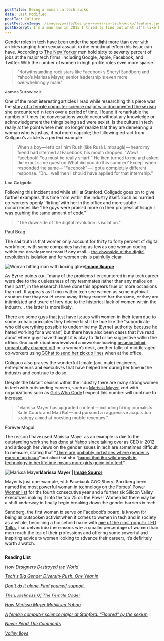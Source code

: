 ```yaml
---
postTitle: Being a woman in tech sucks
date: Last Modified
postTag: Culture
postFeatureImage: /images/posts/being-a-woman-in-tech-sucks/feature.jpg
postExcerpt: I’m a man and in 2015 I tried to find out what it’s like being a woman in the tech industry. Are these gender issues really as bad as people think?
---
```


Gender roles in tech have been under the spotlight more than ever with articles ranging from sexual assault to the emotional effect this issue can have. According to [The New Yorker](https://www.newyorker.com/magazine/2014/11/24/valley-boys) men hold sixty to seventy percent of jobs at the major tech firms, including Google, Apple, Facebook, and Twitter. With the number of women in high profile roles even more sparse.

> "Notwithstanding rock stars like Facebook’s Sheryl Sandberg and Yahoo’s Marissa Mayer, senior leadership is even more overwhelmingly male."

James Surowiecki

One of the most interesting articles I read while researching this piece was the [story of a female computer science major who documented the sexism she encountered in tech over a period of time](http://fortune.com/2015/02/17/a-female-computer-science-major-at-stanford-floored-by-the-sexism/). I found it remarkable the number of times the conversations would occur without any knowledge or acknowledgement the things being said were sexist. Is the culture in tech really at the point where men no longer realize that they are demeaning a woman who is just as, if not more capable; the following extract from Coligado’s article is a perfect example:

> When a boy — let’s call him Rush (like Rush Limbaugh) — heard my friend had interned at Facebook, his mouth dropped. “Wow! Facebook! You must be really smart!” He then turned to me and asked the exact same question:What did you do this summer? Except when I responded the same — “Facebook” — I got a completely different response. “Oh… well then I should have applied for that internship.”

Lea Coligado

Following this incident and while still at Stanford, Coligado goes on to give further examples, this time from within the industry itself. Such as married co-workers openly ‘flirting’ with her in the office and more subtle occurrences like “the guys were praised more on their progress although I was pushing the same amount of code.”

> "The downside of the digital revolution is isolation."

Paul Boag

The sad truth is that women only account for thirty to forty percent of digital workforce, with some companies having as few as one woman coding within the development team if any at all... [the downside of the digital revolution is isolation](https://boagworld.com/digital-strategy/alone/) and for women this is painfully clear.

![Woman hitting man with boxing glove](/images/posts/being-a-woman-in-tech-sucks/feature.jpg)**[Image Source](http://www.gratisography.com/#people)**

As Byrne points out, “many of the problems I encountered in my tech career were due to the cluelessness of my teammates rather than any malice on their part”, in the research I have done this appears true on more occasions than not. It appears as if men within tech see women as some mythical creature that they could scare away if they treated her the same, or they are intimidated and usure of how due to the historical lack of women within the industry... the latter is more likely.

There are some guys that just have issues with women in their team due to some archaic principles they believe to still be true like the “subordinate who did everything possible to undermine my (Byrne) authority because he hated working for a woman”, but there have also been cases that i’ve read about where guys have thought it is okay to flirt or be suggestive within the office. One such situations involved a coworker leaving [an unsolicited, romantically charged gift](https://www.fastcompany.com/3008216/tracking/minding-gap-how-your-company-can-woo-female-coders) on a woman’s desk, another talks of middle-aged co-workers using [GChat to send her pickup lines](http://fortune.com/2015/02/17/a-female-computer-science-major-at-stanford-floored-by-the-sexism/) when at the office.

Coligado also praises the wonderful female (and male) engineers, entrepreneurs and executives that have helped her during her time in the industry and continue to do so.

Despite the blatant sexism within the industry there are many strong women in tech with outstanding careers, such as [Marissa Mayer](https://www.forbes.com/profile/marissa-mayer/), and with organizations such as [Girls Who Code](http://girlswhocode.com/) I expect this number will continue to increase.

> "Marissa Mayer has upgraded content — including hiring journalists Katie Couric and Matt Bai — and pursued an aggressive acquisition strategy aimed at boosting mobile revenues."

Forever Mogul

The reason I have used Marissa Mayer as an example is due to the [outstanding work she has done at Yahoo](https://www.fastcompany.com/3044281/marissa-mayer) since taking over as CEO in 2012 and although her views on the gender issues in tech are sometimes difficult to measure, stating that “[There are probably industries where gender is more of an issue](http://uk.businessinsider.com/sama-group-ceo-leila-janah-criticizes-marissa-mayers-view-on-gender-in-the-workplace-2015-3?r=US&IR=T)” but also that she “[hopes that the wild growth in technology in her lifetime means more girls going into tech](http://www.makers.com/moments/women-tech)”.

![Marissa Mayer](/images/posts/being-a-woman-in-tech-sucks/marissa-mayer.jpg)**Marissa Mayer | [Image Source](https://www.fastcompany.com/3044281/marissa-mayer)**

Mayer is just one example, with Facebook COO Sheryl Sandberg been named the most powerful woman in technology on the [Forbes' Power Women list](https://www.forbes.com/power-women/) for the fourth consecutive year and a further six Silicon Valley executives making it into the top 25 on the Power Women list there may be a shift underway to finally begin breaking down the gender barriers in tech.

Sandberg, the first woman to serve on Facebook’s board, is known for being an outspoken activist when it comes to women in tech and in society as a whole, becoming a household name with [one of the most popular TED Talks](https://www.ted.com/talks/sheryl_sandberg_why_we_have_too_few_women_leaders?language=en), that delves into the reasons why a smaller percentage of women than men reach the top of their professions and offering some powerful and inspiring advice to women looking to advance their careers, it’s definitely worth a watch.

---

**Reading List**

*[How Designers Destroyed the World](http://www.webstock.org.nz/talks/how-designers-destroyed-the-world/)*

*[Tech's Big Gender Diversity Push, One Year in](https://medium.com/@FastCompany/tech-s-big-gender-diversity-push-one-year-in-7a0275b0534c)*

*[Don’t do it alone. Find yourself support.](https://boagworld.com/digital-strategy/alone/)*

*[The Loneliness Of The Female Coder](https://www.fastcompany.com/3008216/the-loneliness-of-the-female-coder)*

*[How Marissa Mayer Mobilized Yahoo](https://www.fastcompany.com/3044281/marissa-mayer)*

*[A female computer science major at Stanford: “Floored” by the sexism](https://fortune.com/2015/02/17/a-female-computer-science-major-at-stanford-floored-by-the-sexism/)*

*[Never Read The Comments](https://medium.com/@saraheadler/never-read-the-comments-9cba93b5712a)*

*[Valley Boys](newyorker.com/magazine/2014/11/24/valley-boys)*
